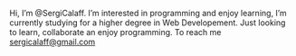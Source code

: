 Hi, I’m @SergiCalaff. 
I’m interested in programming and enjoy learning, I’m currently studying for a higher degree in Web Developement.
Just looking to learn, collaborate an enjoy programming.
To reach me sergicalaff@gmail.com

<!---
SergiCalaff/SergiCalaff is a ✨ special ✨ repository because its `README.md` (this file) appears on your GitHub profile.
You can click the Preview link to take a look at your changes.
--->
